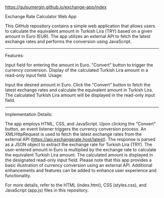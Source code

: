 https://gulsumergin.github.io/exchange-app/index

Exchange Rate Calculator Web App

This GitHub repository contains a simple web application that allows users to calculate the equivalent amount in Turkish Lira (TRY) based on a given amount in Euro (EUR). The app utilizes an external API to fetch the latest exchange rates and performs the conversion using JavaScript.

------------------------------------------------------------------------------------------

Features:

Input field for entering the amount in Euro.
"Convert" button to trigger the currency conversion.
Display of the calculated Turkish Lira amount in a read-only input field.
Usage:

Input the desired amount in Euro.
Click the "Convert" button to fetch the latest exchange rates and calculate the equivalent amount in Turkish Lira.
The calculated Turkish Lira amount will be displayed in the read-only input field.

------------------------------------------------------------------------------------------

Implementation Details:

The app employs HTML, CSS, and JavaScript.
Upon clicking the "Convert" button, an event listener triggers the currency conversion process.
An XMLHttpRequest is used to fetch the latest exchange rates from the external API (https://api.exchangerate.host/latest).
The response is parsed as a JSON object to extract the exchange rate for Turkish Lira (TRY).
The user-entered amount in Euro is multiplied by the exchange rate to calculate the equivalent Turkish Lira amount.
The calculated amount is displayed in the designated read-only input field.
Please note that this app provides a basic illustration of currency conversion using an external API. Additional enhancements and features can be added to enhance user experience and functionality.

For more details, refer to the HTML (index.html), CSS (styles.css), and JavaScript (app.js) files in this repository.





